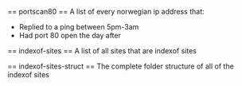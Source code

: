 == portscan80 ==
A list of every norwegian ip address that:
* Replied to a ping between 5pm-3am
* Had port 80 open the day after

== indexof-sites ==
A list of all sites that are indexof sites

== indexof-sites-struct ==
The complete folder structure of all of the indexof sites
